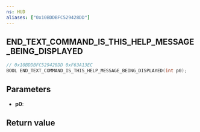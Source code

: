 ```yaml
---
ns: HUD
aliases: ["0x10BDDBFC529428DD"]
---
```

## END_TEXT_COMMAND_IS_THIS_HELP_MESSAGE_BEING_DISPLAYED

```c
// 0x10BDDBFC529428DD 0xF63A13EC
BOOL END_TEXT_COMMAND_IS_THIS_HELP_MESSAGE_BEING_DISPLAYED(int p0);
```


## Parameters
* **p0**: 

## Return value
